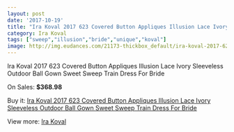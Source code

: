 ```yaml
---
layout: post
date: '2017-10-19'
title: "Ira Koval 2017 623 Covered Button Appliques Illusion Lace Ivory Sleeveless Outdoor Ball Gown Sweet Sweep Train Dress For Bride"
category: Ira Koval
tags: ["sweep","illusion","bride","unique","koval"]
image: http://img.eudances.com/21173-thickbox_default/ira-koval-2017-623-covered-button-appliques-illusion-lace-ivory-sleeveless-outdoor-ball-gown-sweet-sweep-train-dress-for-bride.jpg
---
```

Ira Koval 2017 623 Covered Button Appliques Illusion Lace Ivory Sleeveless Outdoor Ball Gown Sweet Sweep Train Dress For Bride

On Sales: **$368.98**
<a href="https://www.eudances.com/en/ira-koval/6470-ira-koval-2017-623-covered-button-appliques-illusion-lace-ivory-sleeveless-outdoor-ball-gown-sweet-sweep-train-dress-for-bride.html"><amp-img layout="responsive" width="600" height="600" src="//img.eudances.com/21173-thickbox_default/ira-koval-2017-623-covered-button-appliques-illusion-lace-ivory-sleeveless-outdoor-ball-gown-sweet-sweep-train-dress-for-bride.jpg" alt="Ira Koval 2017 623 Covered Button Appliques Illusion Lace Ivory Sleeveless Outdoor Ball Gown Sweet Sweep Train Dress For Bride 0" /></a>
<a href="https://www.eudances.com/en/ira-koval/6470-ira-koval-2017-623-covered-button-appliques-illusion-lace-ivory-sleeveless-outdoor-ball-gown-sweet-sweep-train-dress-for-bride.html"><amp-img layout="responsive" width="600" height="600" src="//img.eudances.com/21180-thickbox_default/ira-koval-2017-623-covered-button-appliques-illusion-lace-ivory-sleeveless-outdoor-ball-gown-sweet-sweep-train-dress-for-bride.jpg" alt="Ira Koval 2017 623 Covered Button Appliques Illusion Lace Ivory Sleeveless Outdoor Ball Gown Sweet Sweep Train Dress For Bride 1" /></a>
<a href="https://www.eudances.com/en/ira-koval/6470-ira-koval-2017-623-covered-button-appliques-illusion-lace-ivory-sleeveless-outdoor-ball-gown-sweet-sweep-train-dress-for-bride.html"><amp-img layout="responsive" width="600" height="600" src="//img.eudances.com/21179-thickbox_default/ira-koval-2017-623-covered-button-appliques-illusion-lace-ivory-sleeveless-outdoor-ball-gown-sweet-sweep-train-dress-for-bride.jpg" alt="Ira Koval 2017 623 Covered Button Appliques Illusion Lace Ivory Sleeveless Outdoor Ball Gown Sweet Sweep Train Dress For Bride 2" /></a>
<a href="https://www.eudances.com/en/ira-koval/6470-ira-koval-2017-623-covered-button-appliques-illusion-lace-ivory-sleeveless-outdoor-ball-gown-sweet-sweep-train-dress-for-bride.html"><amp-img layout="responsive" width="600" height="600" src="//img.eudances.com/21178-thickbox_default/ira-koval-2017-623-covered-button-appliques-illusion-lace-ivory-sleeveless-outdoor-ball-gown-sweet-sweep-train-dress-for-bride.jpg" alt="Ira Koval 2017 623 Covered Button Appliques Illusion Lace Ivory Sleeveless Outdoor Ball Gown Sweet Sweep Train Dress For Bride 3" /></a>
<a href="https://www.eudances.com/en/ira-koval/6470-ira-koval-2017-623-covered-button-appliques-illusion-lace-ivory-sleeveless-outdoor-ball-gown-sweet-sweep-train-dress-for-bride.html"><amp-img layout="responsive" width="600" height="600" src="//img.eudances.com/21177-thickbox_default/ira-koval-2017-623-covered-button-appliques-illusion-lace-ivory-sleeveless-outdoor-ball-gown-sweet-sweep-train-dress-for-bride.jpg" alt="Ira Koval 2017 623 Covered Button Appliques Illusion Lace Ivory Sleeveless Outdoor Ball Gown Sweet Sweep Train Dress For Bride 4" /></a>
<a href="https://www.eudances.com/en/ira-koval/6470-ira-koval-2017-623-covered-button-appliques-illusion-lace-ivory-sleeveless-outdoor-ball-gown-sweet-sweep-train-dress-for-bride.html"><amp-img layout="responsive" width="600" height="600" src="//img.eudances.com/21176-thickbox_default/ira-koval-2017-623-covered-button-appliques-illusion-lace-ivory-sleeveless-outdoor-ball-gown-sweet-sweep-train-dress-for-bride.jpg" alt="Ira Koval 2017 623 Covered Button Appliques Illusion Lace Ivory Sleeveless Outdoor Ball Gown Sweet Sweep Train Dress For Bride 5" /></a>
<a href="https://www.eudances.com/en/ira-koval/6470-ira-koval-2017-623-covered-button-appliques-illusion-lace-ivory-sleeveless-outdoor-ball-gown-sweet-sweep-train-dress-for-bride.html"><amp-img layout="responsive" width="600" height="600" src="//img.eudances.com/21175-thickbox_default/ira-koval-2017-623-covered-button-appliques-illusion-lace-ivory-sleeveless-outdoor-ball-gown-sweet-sweep-train-dress-for-bride.jpg" alt="Ira Koval 2017 623 Covered Button Appliques Illusion Lace Ivory Sleeveless Outdoor Ball Gown Sweet Sweep Train Dress For Bride 6" /></a>
<a href="https://www.eudances.com/en/ira-koval/6470-ira-koval-2017-623-covered-button-appliques-illusion-lace-ivory-sleeveless-outdoor-ball-gown-sweet-sweep-train-dress-for-bride.html"><amp-img layout="responsive" width="600" height="600" src="//img.eudances.com/21174-thickbox_default/ira-koval-2017-623-covered-button-appliques-illusion-lace-ivory-sleeveless-outdoor-ball-gown-sweet-sweep-train-dress-for-bride.jpg" alt="Ira Koval 2017 623 Covered Button Appliques Illusion Lace Ivory Sleeveless Outdoor Ball Gown Sweet Sweep Train Dress For Bride 7" /></a>

Buy it: [Ira Koval 2017 623 Covered Button Appliques Illusion Lace Ivory Sleeveless Outdoor Ball Gown Sweet Sweep Train Dress For Bride](https://www.eudances.com/en/ira-koval/6470-ira-koval-2017-623-covered-button-appliques-illusion-lace-ivory-sleeveless-outdoor-ball-gown-sweet-sweep-train-dress-for-bride.html "Ira Koval 2017 623 Covered Button Appliques Illusion Lace Ivory Sleeveless Outdoor Ball Gown Sweet Sweep Train Dress For Bride")

View more: [Ira Koval](https://www.eudances.com/en/104-ira-koval "Ira Koval")